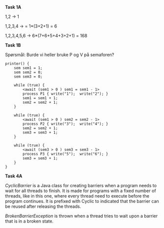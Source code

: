 **Task 1A**

1,2 -> 1

1,2,3,4 -> = 1*(3+2+1) = 6

1,2,3,4,5,6 -> 6*(7+6+5+4+3+2+1) = 168



**Task 1B**

Spørsmål: Burde vi heller bruke P og V på semaforen?


    printer() {
        sem sem1 = 1;
        sem sem2 = 0;
        sem sem3 = 0;

        while (true) {
            <await (sem1 > 0 ) sem1 = sem1 - 1>
            process P1 { write("1");  write("2"); }
            sem1 = sem1 + 1;
            sem2 = sem2 + 1;
        }

        while (true) {
            <await (sem1 > 0 ) sem2 = sem2 - 1>
            process P2 { write("3");  write("4"); }
            sem2 = sem2 + 1;
            sem3 = sem3 + 1;
        }

        while (true) {
            <await (sem3 > 0 ) sem3 = sem3 - 1>
            process P3 { write("5");  write("6"); }
            sem3 = sem3 + 1;
        }
    }

**Task 4A**

*CyclicBarrier* is a Java class for creating barriers when a program needs to wait for all threads to finish. 
It is made for programs with a fixed number of threads, like in this one, where every thread need to execute before the program continues.
It is prefixed with Cyclic to indicated that the barrier can be reused after releasing the threads.

*BrokenBarrierException* is thrown when a thread tries to wait upon a barrier that is in a broken state. 